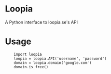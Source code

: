 Loopia
=================

A Python interface to loopia.se's API

Usage
================

        import loopia
        loopia = loopia.API('username', 'password')
        domain = loopia.domain('google.com')
        domain.is_free()
